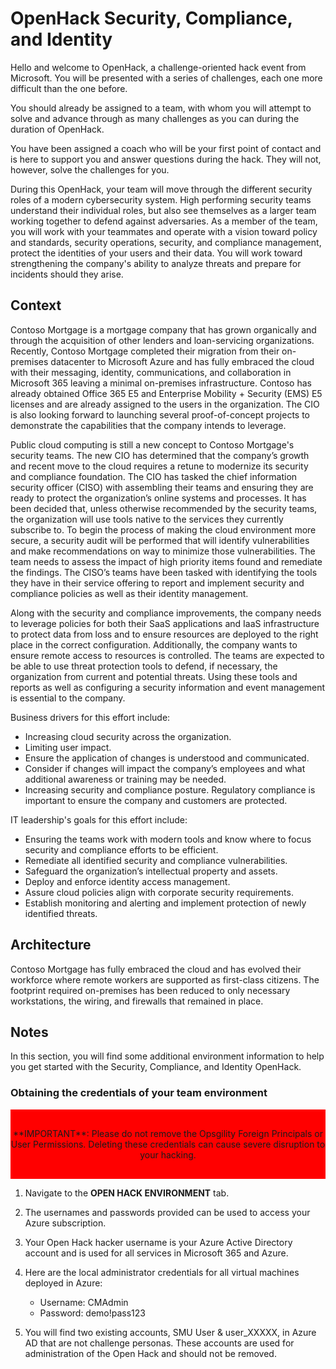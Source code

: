 # OpenHack Security, Compliance, and Identity

Hello and welcome to OpenHack, a challenge-oriented hack event from Microsoft. You will be presented with a series of challenges, each one more difficult than the one before.

You should already be assigned to a team, with whom you will attempt to solve and advance through as many challenges as you can during the duration of OpenHack.

You have been assigned a coach who will be your first point of contact and is here to support you and answer questions during the hack. They will not, however, solve the challenges for you.

During this OpenHack, your team will move through the different security roles of a modern cybersecurity system. High performing security teams understand their individual roles, but also see themselves as a larger team working together to defend against adversaries. As a member of the team, you will work with your teammates and operate with a vision toward policy and standards, security operations, security, and compliance management, protect the identities of your users and their data. You will work toward strengthening the company's ability to analyze threats and prepare for incidents should they arise.

## Context

Contoso Mortgage is a mortgage company that has grown organically and through the acquisition of other lenders and loan-servicing organizations. Recently, Contoso Mortgage completed their migration from their on-premises datacenter to Microsoft Azure and has fully embraced the cloud with their messaging, identity, communications, and collaboration in Microsoft 365 leaving a minimal on-premises infrastructure. Contoso has already obtained Office 365 E5 and Enterprise Mobility + Security (EMS) E5 licenses and are already assigned to the users in the organization. The CIO is also looking forward to launching several proof-of-concept projects to demonstrate the capabilities that the company intends to leverage.  

Public cloud computing is still a new concept to Contoso Mortgage's security teams. The new CIO has determined that the company’s growth and recent move to the cloud requires a retune to modernize its security and compliance foundation. The CIO has tasked the chief information security officer (CISO) with assembling their teams and ensuring they are ready to protect the organization’s online systems and processes. It has been decided that, unless otherwise recommended by the security teams, the organization will use tools native to the services they currently subscribe to. To begin the process of making the cloud environment more secure, a security audit will be performed that will identify vulnerabilities and make recommendations on way to minimize those vulnerabilities. The team needs to assess the impact of high priority items found and remediate the findings. The CISO’s teams have been tasked with identifying the tools they have in their service offering to report and implement security and compliance policies as well as their identity management.  

Along with the security and compliance improvements, the company needs to leverage policies for both their SaaS applications and IaaS infrastructure to protect data from loss and to ensure resources are deployed to the right place in the correct configuration. Additionally, the company wants to ensure remote access to resources is controlled. The teams are expected to be able to use threat protection tools to defend, if necessary, the organization from current and potential threats. Using these tools and reports as well as configuring a security information and event management is essential to the company.

Business drivers for this effort include:

- Increasing cloud security across the organization.
- Limiting user impact.  
- Ensure the application of changes is understood and communicated.  
- Consider if changes will impact the company’s employees and what additional awareness or training may be needed.
- Increasing security and compliance posture. Regulatory compliance is important to ensure the company and customers are protected.

IT leadership's goals for this effort include:

- Ensuring the teams work with modern tools and know where to focus security and compliance efforts to be efficient.
- Remediate all identified security and compliance vulnerabilities.
- Safeguard the organization’s intellectual property and assets.
- Deploy and enforce identity access management.
- Assure cloud policies align with corporate security requirements.
- Establish monitoring and alerting and implement protection of newly identified threats.

## Architecture

Contoso Mortgage has fully embraced the cloud and has evolved their workforce where remote workers are supported as first-class citizens. The footprint required on-premises has been reduced to only necessary workstations, the wiring, and firewalls that remained in place.

## Notes

In this section, you will find some additional environment information to help you get started with the Security, Compliance, and Identity OpenHack.

### Obtaining the credentials of your team environment

<div style="background-color:red; text-align:center; vertical-align: middle; padding:30px 0;">
**IMPORTANT**: Please do not remove the Opsgility Foreign Principals or User Permissions. Deleting these credentials can cause severe disruption to your hacking.</div>

1. Navigate to the **OPEN HACK ENVIRONMENT** tab.

1. The usernames and passwords provided can be used to access your Azure subscription.

1. Your Open Hack hacker username is your Azure Active Directory account and is used for all services in Microsoft 365 and Azure.

1. Here are the local administrator credentials for all virtual machines deployed in Azure:
    -	Username: CMAdmin
    -	Password: demo!pass123

1. You will find two existing accounts, SMU User & user_XXXXX, in Azure AD that are not challenge personas. These accounts are used for administration of the Open Hack and should not be removed.

<!--
## References

- <a href="" target="_blank"></a>


## Glossary

### Infrastructure-as-a-Service

Infrastructure-as-a-Service (<a href="https://azure.microsoft.com/overview/what-is-iaas/" target="_blank">IaaS</a>) is an instant computing infrastructure, provisioned and managed over the internet. It's one of the four types of cloud services, along with Software-as-a-Service (<a href="https://azure.microsoft.com/overview/what-is-saas/">SaaS</a>), Platform-as-a-Service (<a href="https://azure.microsoft.com/overview/what-is-paas/" target="_blank">PaaS</a>), and <a href="https://azure.microsoft.com/overview/serverless-computing/" target="_blank">serverless</a>.

IaaS quickly scales up and down with demand, letting you pay only for what you use. It helps you avoid the expense and complexity of buying and managing physical servers and other datacenter infrastructure. Each resource is offered as a separate service component, and you only need to rent a particular one for as long as you need it. A cloud computing service provider, such as Azure, manages the infrastructure, while you purchase, install, configure, and manage your software including operating systems, middleware, and applications.

### Platform-as-a-Service

Platform-as-a-Service (<a href="https://azure.microsoft.com/overview/what-is-paas/" target="_blank">PaaS</a>) is a complete development and deployment environment in the cloud, with resources that enable you to deliver everything from simple cloud-based apps to sophisticated, cloud-enabled enterprise applications. You purchase the resources you need from a <a href="https://azure.microsoft.com/overview/choosing-a-cloud-service-provider/" target="_blank">cloud service provider</a> on a pay-as-you-go basis and access them over a secure Internet connection.

Like <a href="https://azure.microsoft.com/overview/what-is-iaas/" target="_blank">IaaS</a>, PaaS includes infrastructure - servers, storage, and networking - but also middleware, development tools, data services, database management systems, and more. PaaS is designed to support the complete web application lifecycle: building, testing, deploying, managing, and updating.

PaaS allows you to avoid the expense and complexity of buying and managing software licenses, the underlying application infrastructure and middleware, or the development tools and other resources. You manage the applications and services you develop, and the cloud service provider typically manages everything else.

### Azure Active Directory

Azure Active Directory (<a href="https://docs.microsoft.com/azure/active-directory/fundamentals/active-directory-whatis" target="_blank">Azure AD</a>) is Microsoft's cloud-based identity and access management service, which helps your employees sign in and access the following resources:

- External resources, such as Microsoft Office 365, the Azure portal, and thousands of other SaaS applications.
- Internal resources, such as apps on your corporate network and intranet, along with any cloud apps developed by your own organization.
-->  
